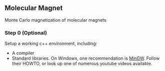 ## Molecular Magnet
Monte Carlo magnetization of molecular magnets

### Step 0 (Optional)
Setup a working c++ environment, including:
- A compiler
- Standard libraries.
On Windows, one recommendation is [MinGW](http://www.mingw.org). Follow their HOWTO, or look up one of numerous youtube videos available.



